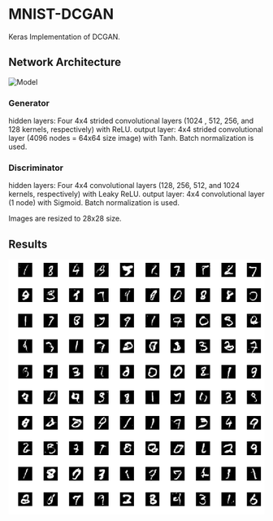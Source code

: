 # MNIST-DCGAN
Keras Implementation of DCGAN.


## Network Architecture
![Model](https://gluon.mxnet.io/_images/dcgan.png)

### Generator
hidden layers: Four 4x4 strided convolutional layers (1024 , 512, 256, and 128 kernels, respectively) with ReLU.
output layer: 4x4 strided convolutional layer (4096 nodes = 64x64 size image) with Tanh.
Batch normalization is used.

### Discriminator
hidden layers: Four 4x4 convolutional layers (128, 256, 512, and 1024 kernels, respectively) with Leaky ReLU.
output layer: 4x4 convolutional layer (1 node) with Sigmoid.
Batch normalization is used.


Images are resized to 28x28 size.

## Results
![results](https://github.com/ninjakx/MNIST-DCGAN/blob/master/result.png)
